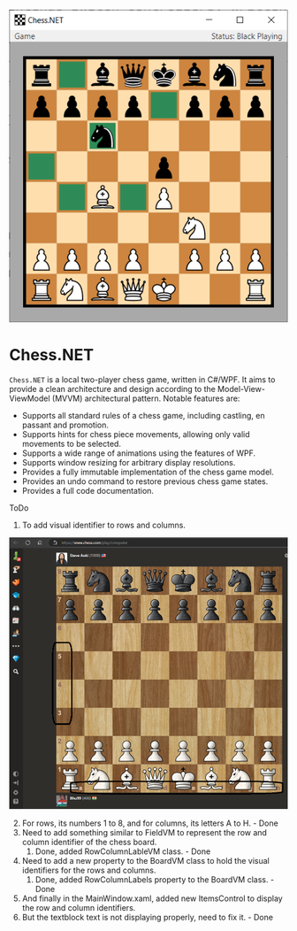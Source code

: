 <p align="center">
<img src="./screenshot.png">
</p>

# Chess.NET

`Chess.NET` is a local two-player chess game, written in C#/WPF. It aims to provide a clean architecture and design according to the Model-View-ViewModel (MVVM) architectural pattern. Notable features are:

* Supports all standard rules of a chess game, including castling, en passant and promotion.
* Supports hints for chess piece movements, allowing only valid movements to be selected.
* Supports a wide range of animations using the features of WPF.
* Supports window resizing for arbitrary display resolutions.
* Provides a fully immutable implementation of the chess game model.
* Provides an undo command to restore previous chess game states.
* Provides a full code documentation.

ToDo

1. To add visual identifier to rows and columns.

<p align="center">
<img src="./TempChessDotComeScreenShot.png">
</p>

2. For rows, its numbers 1 to 8, and for columns, its letters A to H. - Done
3. Need to add something similar to FieldVM to represent the row and column identifier of the chess board.
   1. Done, added RowColumnLableVM class. - Done
4. Need to add a new property to the BoardVM class to hold the visual identifiers for the rows and columns.
   1. Done, added RowColumnLabels property to the BoardVM class. -Done
5. And finally in the MainWindow.xaml, added new ItemsControl to display the row and column identifiers.
6. But the textblock text is not displaying properly, need to fix it. - Done
   

